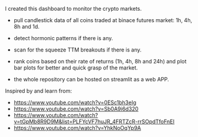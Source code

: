 I created this dashboard to monitor the crypto markets.

* pull candlestick data of all coins traded at binace futures market: 1h, 4h, 8h and 1d.

* detect hormonic patterns if there is any.

* scan for the squeeze TTM breakouts if there is any.

* rank coins based on their rate of returns (1h, 4h, 8h and 24h) and plot bar plots for better and quick grasp of the market.

* the whole repository can be hosted on streamlit as a web APP.

Inspired by and learn from: 
* https://www.youtube.com/watch?v=0ESc1bh3eIg 
* https://www.youtube.com/watch?v=Sb0A9i6d320
* https://www.youtube.com/watch?v=tGpMb8R9D9M&list=PLFYcVF7huJR_4FRTZcR-rrSOpdTfoFnEI
* https://www.youtube.com/watch?v=YhkNoOqYp9A

